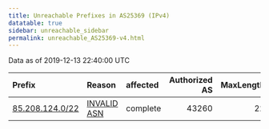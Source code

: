 ```yaml
---
title: Unreachable Prefixes in AS25369 (IPv4)
datatable: true
sidebar: unreachable_sidebar
permalink: unreachable_AS25369-v4.html
---
```


Data as of 2019-12-13 22:40:00 UTC


<div class="datatable-begin"></div>

| Prefix                                                   | Reason                                                                                                 | affected   |   Authorized AS |   MaxLength | Anchor                                         |   unreachable /24s |
|:---------------------------------------------------------|:-------------------------------------------------------------------------------------------------------|:-----------|----------------:|------------:|:-----------------------------------------------|-------------------:|
| [85.208.124.0/22](https://stat.ripe.net/85.208.124.0/22) | [INVALID ASN](https://rpki-validator.ripe.net/announcement-preview?asn=AS25369&prefix=85.208.124.0/22) | complete   |           43260 |          22 | [RIPE](unreachable_RIPE_NCC_RPKI_Root-v4.html) |                  4 |

<div class="datatable-end"></div>